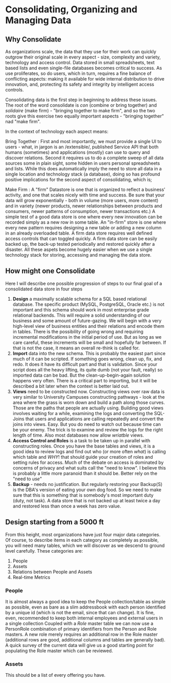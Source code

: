 # Consolidating, Organizing and Managing Data

## Why Consolidate

 As organizations scale, the data that they use for their work can
 quickly outgrow their original scale in every aspect - size,
 complexity and variety, technology and access control. Data stored in
 small spreadsheets, text based lists and even single-file databases
 becomes critical to success. As use proliferates, so do users, which
 in turn, requires a fine balance of conflicting aspects: making it
 available for wide internal distribution to drive innovation, and,
 protecting its safety and integrity by intelligent access controls.

 Consolidating data is the first step in beginning to address these
 issues. The root of the word consolidate is *con* (combine or bring
 together) and *solidaire* (make firm) - "bringing together to make
 firm", and so the two roots give this exercise two equally important
 aspects - "bringing together" nad "make firm".

 In the context of technology each aspect means:

Bring Together
: First and most importantly, we must provide a single UI to users -
  what, in jargon is an /extensible/, published Service API that both
  humans (sometimes) and applications (mostly) can use to query and
  discover relations. Second it requires us to do a complete sweep of
  all data sources some in plain sight, some hidden in users personal
  spreadsheets and lists. While this does automatically imply the need
  to store all data in a single location and technology stack (a
  database), doing so has profound positive implications for the
  second aspect of consolidating, which is;
 
Make Firm
: A "firm" Datastore is one that is organized to reflect a business'
  activity, and one that scales nicely with time and success. Be sure
  that your data will grow exponentially - both in volume (more users,
  more content) and in variety (newer products, newer relationships
  between products and consumers, newer patterns of consumption, newer
  transactions etc.) A simple test of a good data store is one where
  every new innovation can be recorded simply as a new row in some
  table. An "in-firm" store is one where every new pattern requires
  designing a new table or adding a new column in an already
  overloaded table. A firm data store requires well defined access
  controls that can toggled quickly. A firm data store can be easily
  backed up, the back-up tested periodically and restored quickly
  after a disaster. All these aspets become hugely easier when we use
  a single technology stack for storing, accessing and managing the
  data store.

## How might one Consolidate 

Here I will describe one possible progression of steps to our final
goal of a consolidated data store in four steps

1. **Design** a maximally scalable schema for a SQL based relational
   database. The specific product (MySQL, PostgreSQL, Oracle etc.) is
   not important and this schema should work in most enterprise grade
   relational backends. This will require a solid understanding of our
   business and some amount of future-gazing. We will begin with a
   very high-level view of business entities and their relations and
   encode them in tables. There is the possibility of going wrong and
   requiring incremental modifications in the initial period of
   use. But as long as we care careful, these increments will be small
   and hopefully far between. If that is not the case, it means an
   overall re-think is called for.
2. **Import** data into the new schema. This is probably the easiest
   part since much of it can be scripted. If something goes wrong,
   clean up, fix, and redo. It does it have its difficult part and
   that is validation. Since your script does all the heavy lifting,
   its quite dumb (not your fault, really) so imported data can be
   bad. But the clean-up-begin-again solution happens very
   often. There is a critical part to importing, but it will be
   described a bit later when the context is better laid out.
3. **Views** need to be constructed now. Constructing views over raw
   data is very similar to University Campuses constructing pathways -
   look at the area where the grass is worn down and build a path
   along those curves. Those are the paths that people are actually
   using. Building good views involves waiting for a while, examining
   the logs and converting the SQL-Joins that users and applications
   are calling repeatedly and convert the joins into views. Easy. But
   you do need to watch out because time can be your enemy. The trick
   is to examine and review the logs for the right length of
   time. Also most databases now allow *wriatble* views.
4. **Access Control and Roles** is a task to be taken up in parallel
   with constructing roles. Once you have the base tables and views,
   it is a good idea to review logs and find out who (or more often
   *what*) is calling which table and *WHY*! that should guide your
   creation of roles and setting rules for access. Much of the debate
   on access is dominated by concerns of privacy and what suits call
   the "need to know". I believe this is probably a little more
   paranoid than it should be. Better rely on the "need to *use*"
5. **Backup** - needs no justification. But regularly restoring your
   Backup(S) is the DBA's version of eating your own dog food. So we
   need to make sure that this is something that is somebody's most
   important duty (duty, not task). A data store that is not backed up
   at least twice a day and restored less than once a week has zero
   value.

## Design starting from a 5000 ft

From this height, most organizations have just four major data
categories. Of course, to describe items in each category as
completely as possible, you will need many tables, which we will
discover as we descend to ground level carefully. These categories
are:

1. People
2. Assets
3. Relations between People and Assets
4. Real-time Metrics

### People

It is almost always a good idea to keep the People collection/table as
simple as possible, even as bare as a slim addressbook with each
person identified by a unique id (which is not the email, since that
can change). It is fine, even, recommended to keep both internal
employees and external users in a single collection Coupled with a
*Role* master table we can now use a PersonRole combination of primary
identifiers from the Person and Role masters. A new role merely
requires an additional row in the Role master (additional rows are
good, additional columns and tables are generally bad). A quick survey
of the current data will give us a good starting point for populating
the Role master which can be reviewed.

### Assets

This should be a list of every offering you have.  
